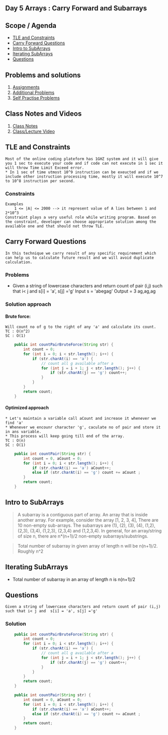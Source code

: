 ## Day 5 Arrays : Carry Forward and Subarrays

## Scope / Agenda
- [TLE and Constraints](#tle-and-constraints)
- [Carry Forward Questions](#carry-forward-questions)
- [Intro to SubArrays](#intro-to-subarrays)
- [Iterating SubArrays](#iterating-subarrays)
- [Questions](#questions)

## Problems and solutions

1. [Assignments](https://github.com/rajpiyush220/Algorithms/tree/master/problems/src/main/java/com/learning/scaler/intermediate/carry_forwar_contri/assignment)
2. [Additional Problems](https://github.com/rajpiyush220/Algorithms/tree/master/problems/src/main/java/com/learning/scaler/intermediate/carry_forwar_contri/additional)
3. [Self Practise Problems](https://github.com/rajpiyush220/Algorithms/tree/master/problems/src/main/java/com/learning/scaler/intermediate/carry_forwar_contri/lecture)

## Class Notes and Videos

1. [Class Notes](../../class_Notes/DSA%20Intermediate%20Notes/5%20Carry%20Forward%20And%20SubArrays(1-09-23).pdf)
2. [Class/Lecture Video](https://www.youtube.com/watch?v=_HhbQsnDlVs)


## TLE and Constraints
    Most of the online coding plateform has 1GHZ system and it will give you 1 sec to execute your code and if code can not execute in 1 sec it will throw Time Limit Exceed error.
    * In 1 sec of time utmost 10^9 instruction can be exeucted and if we include other instruction processing time, mostly it will execute 10^7 to 10^8 instruction per second.
### Constraints 
    Examples
        1 <= |A| <= 2000 --> it represent value of A lies between 1 and 2*10^3
    Constraint plays a very useful role while writing program. Based on the constraint, developer can choose appropriate solution among the available one and that should not throw TLE.
## Carry Forward Questions
    In this technique we carry result of any specific requirement which can help us to calculate future result and we will avoid duplicate calculation.
### Problems
* Given a string of lowercase characters and return count of pair (i,j) such that i< j and  s[i] = 'a', s[j] ='g'
    Input
        s = 'abegag'
    Output = 3  ag,ag,ag
### Solution approach
#### Brute force:
    Will count no of g to the right of any 'a' and calculate its count.
    TC : O(n^2)
    SC : O(1)
```java
    public int countPairBruteForce(String str) {
        int count = 0;
        for (int i = 0; i < str.length(); i++) {
            if (str.charAt(i) == 'a') {
                // count all g available after a
                for (int j = i + 1; j < str.length(); j++) {
                    if (str.charAt(j) == 'g') count++;
                }
            }
        }
        return count;
    }
```
#### Optimized approach
    * Let's maintain a variable call aCount and increase it whenever we find 'a'
    * Whenever we encounr character 'g', caculate no of pair and store it in ans variable.
    * This process will keep going till end of the array.
    TC : O(n)
    SC : O(1)
```java
    public int countPair(String str) {
        int count = 0, aCount = 0;
        for (int i = 0; i < str.length(); i++) {
            if (str.charAt(i) == 'a') aCount++;
            else if (str.charAt(i) == 'g') count += aCount ;
        }
        return count;
    }
```
## Intro to SubArrays
> A subarray is a contiguous part of array. An array that is inside another array. For example, consider the array [1, 2, 3, 4], 
There are 10 non-empty sub-arrays. The subarrays are (1), (2), (3), (4), (1,2), (2,3), (3,4), (1,2,3), (2,3,4) and (1,2,3,4). In general, for an array/string of size n, there are n*(n+1)/2 non-empty subarrays/substrings.

> Total number of subarray in given array of length n will be n(n+1)/2. Roughly n^2
## Iterating SubArrays
* Total number of subarray in an array of length n is n(n+1)/2
## Questions
    Given a string of lowercase characters and return count of pair (i,j)
    such that i< j and  s[i] = 'a', s[j] ='g'
### Solution
```java
    public int countPairBruteForce(String str) {
        int count = 0;
        for (int i = 0; i < str.length(); i++) {
            if (str.charAt(i) == 'a') {
                // count all g available after a
                for (int j = i + 1; j < str.length(); j++) {
                    if (str.charAt(j) == 'g') count++;
                }
            }
        }
        return count;
    }
```
```java
    public int countPair(String str) {
        int count = 0, aCount = 0;
        for (int i = 0; i < str.length(); i++) {
            if (str.charAt(i) == 'a') aCount++;
            else if (str.charAt(i) == 'g') count += aCount ;
        }
        return count;
    }
```

